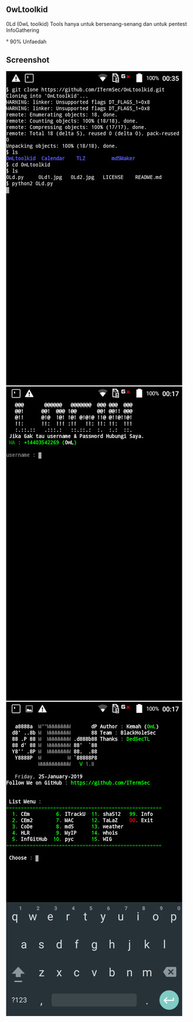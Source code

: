 ## 0wLtoolkid
0Ld (0wL toolkid) Tools hanya untuk bersenang-senang dan untuk pentest InfoGathering

° 90% Unfaedah

## Screenshot
<img src="0Ld0.1.jpg"/>
<img src="0Ld1.jpg"/>
<img src="0Ld2.jpg"/>

